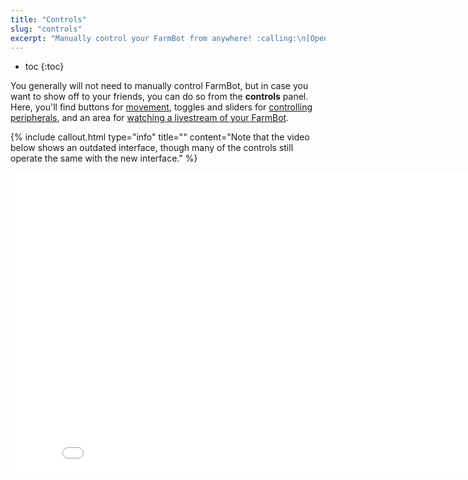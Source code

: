 ```yaml
---
title: "Controls"
slug: "controls"
excerpt: "Manually control your FarmBot from anywhere! :calling:\n[Open this panel in the app](https://my.farm.bot/app/designer/controls)"
---
```


* toc
{:toc}

You generally will not need to manually control FarmBot, but in case you want to show off to your friends, you can do so from the **controls** panel. Here, you'll find buttons for [movement](../The-FarmBot-Web-App/controls/move.md), toggles and sliders for [controlling peripherals](../The-FarmBot-Web-App/controls/peripherals.md), and an area for [watching a livestream of your FarmBot](../The-FarmBot-Web-App/controls/webcam-feeds.md).

{%
include callout.html
type="info"
title=""
content="Note that the video below shows an outdated interface, though many of the controls still operate the same with the new interface."
%}



<iframe class="embedly-embed" src="//cdn.embedly.com/widgets/media.html?url=http%3A%2F%2Fwww.youtube.com%2Fwatch%3Fv%3DQb_acc0wdJU&src=http%3A%2F%2Fwww.youtube.com%2Fembed%2FQb_acc0wdJU&type=text%2Fhtml&key=f2aa6fc3595946d0afc3d76cbbd25dc3&schema=youtube" width="854" height="480" scrolling="no" frameborder="0" allow="autoplay; fullscreen" allowfullscreen="true"></iframe>

